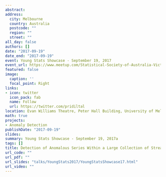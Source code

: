 ```yaml
---
abstract: 
address:
  city: Melbourne
  country: Australia
  postcode: ""
  region: ""
  street: ""
all_day: false
authors: []
date: "2017-09-19"
date_end: "2017-09-19"
event: Young Stats Showcase - September 19, 2017
event_url: https://www.meetup.com/Statistical-Society-of-Australia-Victorian-Branch/events/241236189/
featured: false
image:
  caption: ''
  focal_point: Right
links:
- icon: twitter
  icon_pack: fab
  name: Follow
  url: https://twitter.com/pridiltal
location: Evan Williams Theatre, Peter Hall Building, University of Melbourne, Melbourne, Australia
math: true
projects:
- Anomaly Detection
publishDate: "2017-09-19"
slides: 
summary: Young Stats Showcase - September 19, 2017a
tags: []
title: Detection of Anomalous Series Within a Large Collection of Streaming Time Series Data
url_code: ""
url_pdf: ""
url_slides: "talks/YoungStats2017/YoungStatsShowcase17.html" 
url_video: ""
---
```



